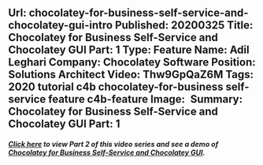 Url: chocolatey-for-business-self-service-and-chocolatey-gui-intro
Published: 20200325
Title: Chocolatey for Business Self-Service and Chocolatey GUI Part: 1
Type: Feature
Name: Adil Leghari
Company: Chocolatey Software
Position: Solutions Architect
Video: Thw9GpQaZ6M
Tags: 2020 tutorial c4b chocolatey-for-business self-service feature c4b-feature
Image: <img class="lazy" src="data:image/gif;base64,R0lGODlhAQABAIAAAAAAAP///yH5BAEAAAAALAAAAAABAAEAAAIBRAA7" data-src="/content/images/videos/04-0501.jpg" alt="Chocolatey for Business Self-Service and Chocolatey GUI Part: 1" title="Chocolatey for Business Self-Service and Chocolatey GUI Part: 1" />
Summary: Chocolatey for Business Self-Service and Chocolatey GUI Part: 1
---
<h5 class="text-center"><a href="/resources/features/chocolatey-for-business-self-service-and-chocolatey-gui-demo">Click here</a> to view Part 2 of this video series and see a demo of <a href="/resources/features/chocolatey-for-business-self-service-and-chocolatey-gui-demo">Chocolatey for Business Self-Service and Chocolatey GUI</a>.</h5>